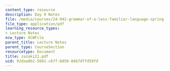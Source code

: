 ```yaml
---
content_type: resource
description: Day 9 Notes
file: /media/courses/24-942-grammar-of-a-less-familiar-language-spring-2003/92daa8b25681c67f8d5084b7dffd59fd_zazaki21.pdf
file_type: application/pdf
learning_resource_types:
- Lecture Notes
ocw_type: OCWFile
parent_title: Lecture Notes
parent_type: CourseSection
resourcetype: Document
title: zazaki21.pdf
uid: 92daa8b2-5681-c67f-8d50-84b7dffd59fd
---
```


